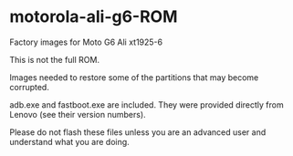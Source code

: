# motorola-ali-g6-ROM
Factory images for Moto G6 Ali xt1925-6

This is not the full ROM.

Images needed to restore some of the partitions that may become corrupted.

adb.exe and fastboot.exe are included. They were provided directly from Lenovo (see their version numbers).

Please do not flash these files unless you are an advanced user and understand what you are doing.
